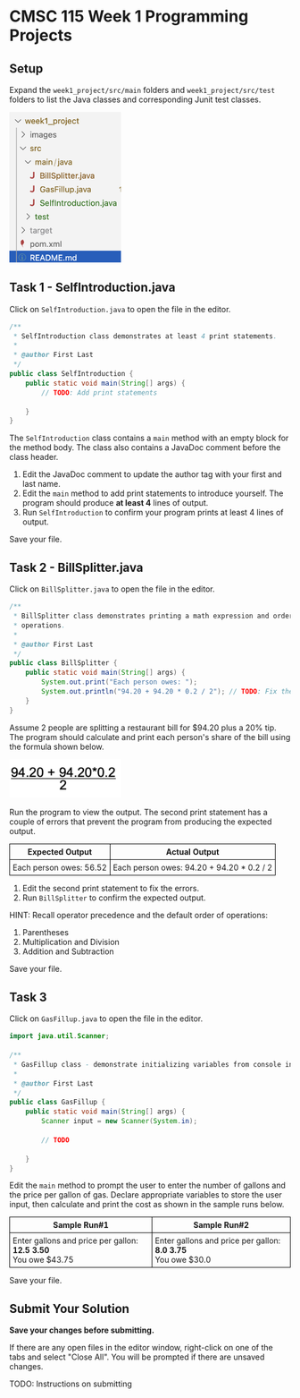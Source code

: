 # CMSC 115 Week 1 Programming Projects

## Setup

Expand the `week1_project/src/main` folders and `week1_project/src/test` folders
to list the Java classes and corresponding Junit test classes.

<img alt="expland week1_project, src, main folders" src="images/week1_project_files.png" width="200" >

## Task 1 - SelfIntroduction.java

Click on `SelfIntroduction.java` to open the file in the editor.

```java
/**
 * SelfIntroduction class demonstrates at least 4 print statements.
 *
 * @author First Last
 */
public class SelfIntroduction {
    public static void main(String[] args) {
        // TODO: Add print statements

    }
}
```

The `SelfIntroduction` class contains a `main` method with an empty block for
the method body. The class also contains a JavaDoc comment before the class
header.

1. Edit the JavaDoc comment to update the author tag with your first and last
   name.
2. Edit the `main` method to add print statements to introduce yourself. The
   program should produce **at least 4** lines of output.
3. Run `SelfIntroduction` to confirm your program prints at least 4 lines of
   output.

Save your file.

## Task 2 - BillSplitter.java

Click on `BillSplitter.java` to open the file in the editor.

```java
/**
 * BillSplitter class demonstrates printing a math expression and order of
 * operations.
 *
 * @author First Last
 */
public class BillSplitter {
    public static void main(String[] args) {
        System.out.print("Each person owes: ");
        System.out.println("94.20 + 94.20 * 0.2 / 2"); // TODO: Fix the errors
    }
}
```

Assume 2 people are splitting a restaurant bill for $94.20 plus a 20% tip. The
program should calculate and print each person's share of the bill using the
formula shown below.

<img src="images/bill_split.png" width="200">

Run the program to view the output. The second print statement has a couple of
errors that prevent the program from producing the expected output.

| Expected Output         | Actual Output                              |
| ----------------------- | ------------------------------------------ |
| Each person owes: 56.52 | Each person owes: 94.20 + 94.20 \* 0.2 / 2 |

1. Edit the second print statement to fix the errors.
2. Run `BillSplitter` to confirm the expected output.

HINT: Recall operator precedence and the default order of operations:

1. Parentheses
2. Multiplication and Division
3. Addition and Subtraction

Save your file.

## Task 3

Click on `GasFillup.java` to open the file in the editor.

```java
import java.util.Scanner;

/**
 * GasFillup class - demonstrate initializing variables from console input
 *
 * @author First Last
 */
public class GasFillup {
    public static void main(String[] args) {
        Scanner input = new Scanner(System.in);

        // TODO

    }
}
```

Edit the `main` method to prompt the user to enter the number of gallons and the
price per gallon of gas. Declare appropriate variables to store the user input,
then calculate and print the cost as shown in the sample runs below.

| Sample Run#1                                                            | Sample Run#2                                                         |
| ----------------------------------------------------------------------- | -------------------------------------------------------------------- |
| Enter gallons and price per gallon: <b>12.5 3.50</b><br> You owe $43.75 | Enter gallons and price per gallon: <b>8.0 3.75</b><br>You owe $30.0 |

Save your file.

## Submit Your Solution

**Save your changes before submitting.**

If there are any open files in the editor window, right-click on one of the tabs
and select "Close All". You will be prompted if there are unsaved changes.

TODO: Instructions on submitting

<div class="hideme">
   <style>
      th,td {
         border: 1px solid black;
         padding: 5px;
      }
      .hideme {
         display:none;
      }
   </style>
</div>
